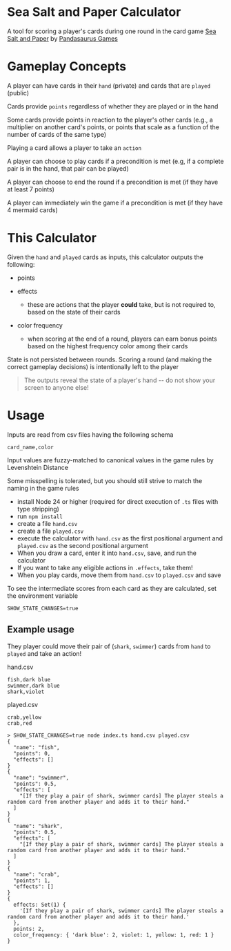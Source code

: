 # Sea Salt and Paper Calculator

A tool for scoring a player's cards during one round in the card game [Sea Salt and Paper](https://pandasaurusgames.com/products/sea-salt-and-paper) by [Pandasaurus Games](https://pandasaurusgames.com)

# Gameplay Concepts

A player can have cards in their `hand` (private) and cards that are `played` (public)

Cards provide `points` regardless of whether they are played or in the hand

Some cards provide points in reaction to the player's other cards (e.g., a multiplier on another card's points, or points that scale as a function of the number of cards of the same type)  

Playing a card allows a player to take an `action`

A player can choose to play cards if a precondition is met (e.g, if a complete pair is in the hand, that pair can be played)

A player can choose to end the round if a precondition is met (if they have at least 7 points) 

A player can immediately win the game if a precondition is met (if they have 4 mermaid cards)

# This Calculator

Given the `hand` and `played` cards as inputs, this calculator outputs the following:

- points

- effects
  - these are actions that the player **could** take, but is not required to, based on the state of their cards

- color frequency
  - when scoring at the end of a round, players can earn bonus points based on the highest frequency color among their cards

State is not persisted between rounds. Scoring a round (and making the correct gameplay decisions) is intentionally left to the player

> The outputs reveal the state of a player's hand -- do not show your screen to anyone else! 

# Usage

Inputs are read from csv files having the following schema

```
card_name,color
```

Input values are fuzzy-matched to canonical values in the game rules by Levenshtein Distance

Some misspelling is tolerated, but you should still strive to match the naming in the game rules  

- install Node 24 or higher (required for direct execution of `.ts` files with type stripping)  
- run `npm install`
- create a file `hand.csv`
- create a file `played.csv`
- execute the calculator with `hand.csv` as the first positional argument and `played.csv` as the second positional argument
- When you draw a card, enter it into `hand.csv`, save, and run the calculator
- If you want to take any eligible actions in `.effects`, take them!
- When you play cards, move them from `hand.csv` to `played.csv` and save

To see the intermediate scores from each card as they are calculated, set the environment variable

```
SHOW_STATE_CHANGES=true
```

## Example usage

They player could move their pair of (`shark`, `swimmer`) cards from `hand` to `played` and take an action!

hand.csv
```
fish,dark blue
swimmer,dark blue
shark,violet
```

played.csv
```
crab,yellow
crab,red
```

```shell
> SHOW_STATE_CHANGES=true node index.ts hand.csv played.csv
{
  "name": "fish",
  "points": 0,
  "effects": []
}
{
  "name": "swimmer",
  "points": 0.5,
  "effects": [
    "[If they play a pair of shark, swimmer cards] The player steals a random card from another player and adds it to their hand."
  ]
}
{
  "name": "shark",
  "points": 0.5,
  "effects": [
    "[If they play a pair of shark, swimmer cards] The player steals a random card from another player and adds it to their hand."
  ]
}
{
  "name": "crab",
  "points": 1,
  "effects": []
}
{
  effects: Set(1) {
    '[If they play a pair of shark, swimmer cards] The player steals a random card from another player and adds it to their hand.'
  },
  points: 2,
  color_frequency: { 'dark blue': 2, violet: 1, yellow: 1, red: 1 }
}
```
